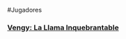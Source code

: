 #Jugadores
### [Vengy: La Llama Inquebrantable](https://suno.com/song/931e9599-a619-4f24-bd5c-6a67be336fc5)